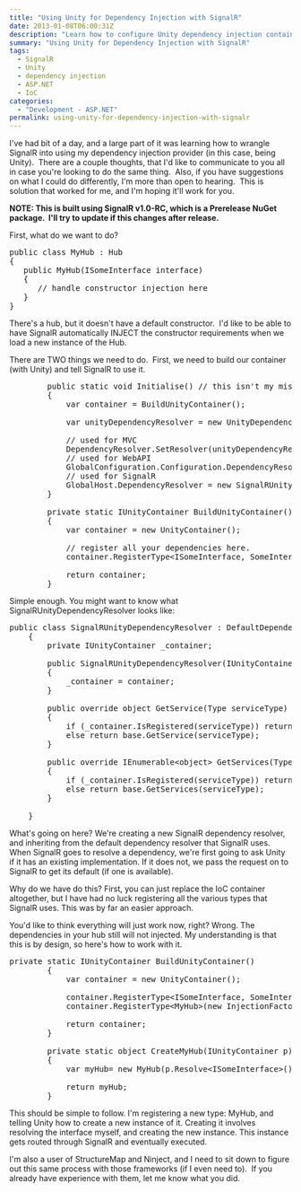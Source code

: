 ```yaml
---
title: "Using Unity for Dependency Injection with SignalR"
date: 2013-01-08T06:00:31Z
description: "Learn how to configure Unity dependency injection container to work with SignalR hubs, including custom dependency resolver implementation and hub registration."
summary: "Using Unity for Dependency Injection with SignalR"
tags:
  - SignalR
  - Unity
  - dependency injection
  - ASP.NET
  - IoC
categories:
  - "Development - ASP.NET"
permalink: using-unity-for-dependency-injection-with-signalr
---
```


I've had bit of a day, and a large part of it was learning how to wrangle SignalR into using my dependency injection provider (in this case, being Unity).  There are a couple thoughts, that I'd like to communicate to you all in case you're looking to do the same thing.  Also, if you have suggestions on what I could do differently, I'm more than open to hearing.  This is solution that worked for me, and I'm hoping it'll work for you.

<strong>NOTE: This is built using SignalR v1.0-RC, which is a Prerelease NuGet package.  I'll try to update if this changes after release.</strong>

First, what do we want to do?

<pre lang="csharp">public class MyHub : Hub
{
   public MyHub(ISomeInterface interface)
   {
      // handle constructor injection here
   }
}</pre>

There's a hub, but it doesn't have a default constructor.  I'd like to be able to have SignalR automatically INJECT the constructor requirements when we load a new instance of the Hub.

There are TWO things we need to do.  First, we need to build our container (with Unity) and tell SignalR to use it.

<pre lang="csharp">        public static void Initialise() // this isn't my misspelling, it's in the Unity.MVC NuGet package.
        {
            var container = BuildUnityContainer();

            var unityDependencyResolver = new UnityDependencyResolver(container);

            // used for MVC
            DependencyResolver.SetResolver(unityDependencyResolver);
            // used for WebAPI
            GlobalConfiguration.Configuration.DependencyResolver = new Unity.WebApi.UnityDependencyResolver(container);
            // used for SignalR
            GlobalHost.DependencyResolver = new SignalRUnityDependencyResolver(container);
        }

        private static IUnityContainer BuildUnityContainer()
        {
            var container = new UnityContainer();

            // register all your dependencies here.
            container.RegisterType&lt;ISomeInterface, SomeInterface&gt;();

            return container;
        }</pre>

Simple enough. You might want to know what SignalRUnityDependencyResolver looks like:

<pre lang="csharp">public class SignalRUnityDependencyResolver : DefaultDependencyResolver
    {
        private IUnityContainer _container;

        public SignalRUnityDependencyResolver(IUnityContainer container)
        {
            _container = container;
        }

        public override object GetService(Type serviceType)
        {
            if (_container.IsRegistered(serviceType)) return _container.Resolve(serviceType);
            else return base.GetService(serviceType);
        }

        public override IEnumerable&lt;object&gt; GetServices(Type serviceType)
        {
            if (_container.IsRegistered(serviceType)) return _container.ResolveAll(serviceType);
            else return base.GetServices(serviceType);
        }

    }</pre>

What's going on here? We're creating a new SignalR dependency resolver, and inheriting from the default dependency resolver that SignalR uses. When SignalR goes to resolve a dependency, we're first going to ask Unity if it has an existing implementation. If it does not, we pass the request on to SignalR to get its default (if one is available).

Why do we have do this? First, you can just replace the IoC container altogether, but I have had no luck registering all the various types that SignalR uses. This was by far an easier approach.

You'd like to think everything will just work now, right? Wrong. The dependencies in your hub still will not injected. My understanding is that this is by design, so here's how to work with it.

<pre lang="csharp" class="crayon-selected">private static IUnityContainer BuildUnityContainer()
        {
            var container = new UnityContainer();

            container.RegisterType&lt;ISomeInterface, SomeInterface&gt;();
            container.RegisterType&lt;MyHub&gt;(new InjectionFactory(CreateMyHub));

            return container;
        }

        private static object CreateMyHub(IUnityContainer p)
        {
            var myHub= new MyHub(p.Resolve&lt;ISomeInterface&gt;());

            return myHub;
        }</pre>

This should be simple to follow. I'm registering a new type: MyHub, and telling Unity how to create a new instance of it. Creating it involves resolving the interface myself, and creating the new instance. This instance gets routed through SignalR and eventually executed.

I'm also a user of StructureMap and Ninject, and I need to sit down to figure out this same process with those frameworks (if I even need to).  If you already have experience with them, let me know what you did.
